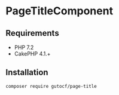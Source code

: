 # PageTitleComponent

## Requirements
 - PHP 7.2
 - CakePHP 4.1.+

## Installation
    composer require gutocf/page-title
